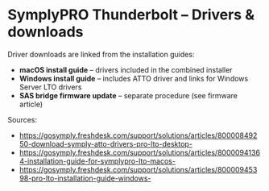 # SymplyPRO Thunderbolt – Drivers & downloads

Driver downloads are linked from the installation guides:
- **macOS install guide** – drivers included in the combined installer
- **Windows install guide** – includes ATTO driver and links for Windows Server LTO drivers
- **SAS bridge firmware update** – separate procedure (see firmware article)

Sources:  
- https://gosymply.freshdesk.com/support/solutions/articles/80000849250-download-symply-atto-drivers-pro-lto-desktop-  
- https://gosymply.freshdesk.com/support/solutions/articles/80000941364-installation-guide-for-symplypro-lto-macos-  
- https://gosymply.freshdesk.com/support/solutions/articles/80000945398-pro-lto-installation-guide-windows-
